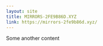 ```yaml
---
layout: site
title: MIRRORS-2FE9B86D.XYZ
link: https://mirrors-2fe9b86d.xyz/
---
```


Some another content

